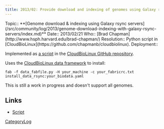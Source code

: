 ```yaml
---
title: 2013/02: Provide download and indexing of genomes using Galaxy rsync servers
---
```





<div class='logbox'>
 Topic:: **[Genome download & indexing using Galaxy rsync servers](/src/community/log/2013/genome-download-indexing-with-galaxy-rsync-servers/index.md)**
 Date:: 2013/02/21
 Who:: [Brad Chapman](http://www.hsph.harvard.edu/brad-chapman/)
 Resolution:: Python script in [CloudBioLinux](https://github.com/chapmanb/cloudbiolinux).
 Deployment:: 
</div>

Implemented as [a script](https://github.com/chapmanb/cloudbiolinux/blob/master/cloudbio/biodata/galaxy.py) in the [CloudBioLinux GitHub repository](https://github.com/chapmanb/cloudbiolinuxa).

Uses the [CloudBioLinux data framework](https://github.com/chapmanb/cloudbiolinux#biological-data) to install:

```
fab -f data_fabfile.py -H your_machine -c your_fabricrc.txt install_data_rsync:your_biodata.yaml
```


This is still a work in progress and doesn't support all genomes.

## Links

* [Script](https://github.com/chapmanb/cloudbiolinux/blob/master/cloudbio/biodata/galaxy.py)

[CategoryLog](/src/category-log/index.md)
